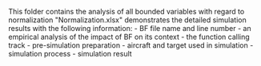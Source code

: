 This folder contains the analysis of all bounded variables with regard to normalization
"Normalization.xlsx" demonstrates the detailed simulation results with the following information:
	- BF file name and line number
	- an empirical analysis of the impact of BF on its context
	- the function calling track
	- pre-simulation preparation
	- aircraft and target used in simulation
	- simulation process
	- simulation result